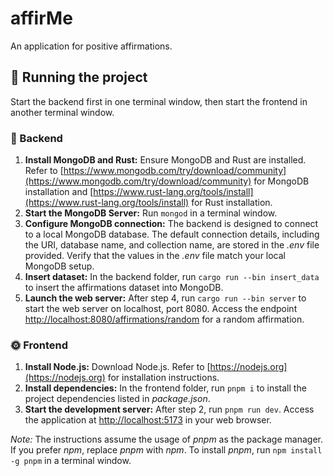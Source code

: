 # affirMe
An application for positive affirmations.

## 🎉 Running the project
Start the backend first in one terminal window, then start the frontend in another terminal window.

### 🌚 Backend
1. **Install MongoDB and Rust:** Ensure MongoDB and Rust are installed. Refer to [https://www.mongodb.com/try/download/community](https://www.mongodb.com/try/download/community) for MongoDB installation and [https://www.rust-lang.org/tools/install](https://www.rust-lang.org/tools/install) for Rust installation.
2. **Start the MongoDB Server:** Run `mongod` in a terminal window.
3. **Configure MongoDB connection:** The backend is designed to connect to a local MongoDB database. The default connection details, including the URI, database name, and collection name, are stored in the *.env* file provided. Verify that the values in the *.env* file match your local MongoDB setup.
4. **Insert dataset:** In the backend folder, run `cargo run --bin insert_data` to insert the affirmations dataset into MongoDB.
5. **Launch the web server:** After step 4, run `cargo run --bin server` to start the web server on localhost, port 8080. Access the endpoint [http://localhost:8080/affirmations/random](http://localhost:8080/affirmations/random) for a random affirmation.

### 🌞 Frontend
1. **Install Node.js:** Download Node.js. Refer to [https://nodejs.org](https://nodejs.org) for installation instructions.
2. **Install dependencies:** In the frontend folder, run `pnpm i` to install the project dependencies listed in *package.json*.
3. **Start the development server:** After step 2, run `pnpm run dev`. Access the application at [http://localhost:5173](http://localhost:5173) in your web browser.

*Note:* The instructions assume the usage of *pnpm* as the package manager. If you prefer *npm*, replace *pnpm* with *npm*. To install *pnpm*, run `npm install -g pnpm` in a terminal window.
